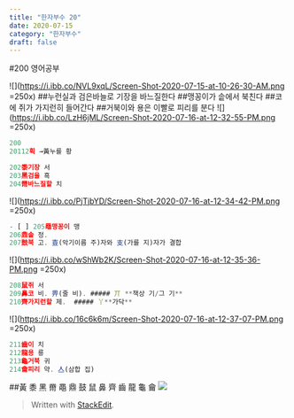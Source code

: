 ```yaml
---
title: "한자부수 20"
date: 2020-07-15
category: "한자부수"
draft: false
---
```

#200 영어공부

![](https://i.ibb.co/NVL9xqL/Screen-Shot-2020-07-15-at-10-26-30-AM.png =250x)
##누런실과 검은바늘로 기장을 바느질한다
##맹꽁이가 솥에서 북친다
##코에 쥐가 가지런히 들어간다
##거북이와 용은 이빨로 피리를 분다
![](https://i.ibb.co/LzH6jML/Screen-Shot-2020-07-16-at-12-32-55-PM.png =250x)
```js
200
20112획 →黃누를 황

202黍기장 서
203黑검을 흑
204黹바느질할 치
```
![](https://i.ibb.co/PjTjbYD/Screen-Shot-2020-07-16-at-12-34-42-PM.png =250x)
```js
- [ ] 205黽맹꽁이 맹
206鼎솥 정.  
207鼓북 고. 壴(악기이름 주)자와 支(가를 지)자가 결합
```
![](https://i.ibb.co/wShWb2K/Screen-Shot-2020-07-16-at-12-35-36-PM.png =250x)
```js
208鼠쥐 서
209鼻코 비. 畀(줄 비). ##### 丌 **책상 기/그 기**
210齊가지런할 제.  ##### 丫**가닥**
```
![](https://i.ibb.co/16c6k6m/Screen-Shot-2020-07-16-at-12-37-07-PM.png =250x)
```js
211齒이 치
212龍용 룡
213龜거북 귀
214龠피리 약. 亼(삼합 집)
```
##黃 黍 黑 黹 黽 鼎 鼓 鼠 鼻 齊 齒 龍 龜 龠
![](https://i.ibb.co/YtMDpMJ/200.png)

> Written with [StackEdit](https://stackedit.io/).
<!--stackedit_data:
eyJoaXN0b3J5IjpbLTgyNzM5MzY5OSwzMTEyMjI3MjIsMTk4OD
k0ODIsLTEwMzQ3NTA1MTUsOTIwOTkzMDYxLC0xMzc0NTY1NCw2
ODc0MzgzODQsLTE0NDY0NTY3MDddfQ==
-->